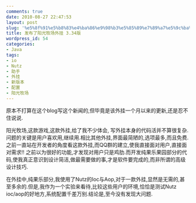 ```yaml
---
comments: true
date: 2010-08-27 22:47:53
layout: post
slug: '%e5%8f%91%e5%b8%83%e4%ba%86%e9%98%b3%e5%85%89%e7%89%a7%e5%9c%ba%e5%a4%96%e6%8c%82-3-34%e7%89%88'
title: 发布了阳光牧场外挂 3.34版
wordpress_id: 54
categories:
- Java
tags:
- io
- Nutz
- 助手
- 外挂
- 新版本
- 配置
- 阳光牧场
---
```


原本不打算在这个blog写这个新闻的,但毕竟是该外挂一个月以来的更新,还是忍不住说说.

阳光牧场,这款游戏,这款外挂,给了我不少体会, 写外挂本身的代码活并不算很复杂.问题的关键是用户喜欢用,继续用.相比其他外挂,界面最简陋的,选项最多,而且免费. 之前一直站在开发者的角度看这款外挂,而QQ群的建立,使我直接面对用户,直接面对需求!! 之前以为很好的功能,才发现对用户只是鸡肋.而开发纯果乐果园部分的代码,使我真正意识到设计简洁,做最需要做的事,才是软件要完成的,而非所谓的高级设计技巧.

在外挂中,纯果乐部分,我使用了Nutz的Ioc与Aop,对于一款外挂,显然是无需的,甚至多余的.但是,我作为一个实验来看待,比较这些用户的环境,恰恰是测试Nutz ioc/aop的好地方,系统配置千差万别.结论是,至今没有发现大问题.
